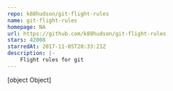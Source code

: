 ```yaml
---
repo: k88hudson/git-flight-rules
name: git-flight-rules
homepage: NA
url: https://github.com/k88hudson/git-flight-rules
stars: 42008
starredAt: 2017-11-05T20:33:21Z
description: |-
    Flight rules for git
---
```


[object Object]
